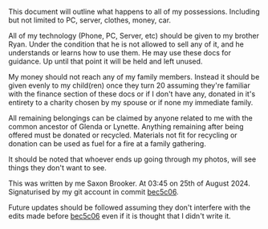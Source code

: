 This document will outline what happens to all of my possessions. Including but not limited to PC, server, clothes, money, car.

All of my technology (Phone, PC, Server, etc) should be given to my brother Ryan. Under the condition that he is not allowed to sell any of it, and he understands or learns how to use them. He may use these docs for guidance. Up until that point it will be held and left unused.

My money should not reach any of my family members. Instead it should be given evenly to my child(ren) once they turn 20 assuming they're familiar with the finance section of these docs or if I don't have any, donated in it's entirety to a charity chosen by my spouse or if none my immediate family.

All remaining belongings can be claimed by anyone related to me with the common ancestor of Glenda or Lynette. Anything remaining after being offered must be donated or recycled. Materials not fit for recycling or donation can be used as fuel for a fire at a family gathering.

It should be noted that whoever ends up going through my photos, will see things they don't want to see.

This was written by me Saxon Brooker. At 03:45 on 25th of August 2024. Signaturised by my git account in commit <a href="https://github.com/saxobroko/SaxDocs/commit/bec5c06281294bab9145f03dbede7f0c8f8d070a" target="_blank">bec5c06</a>.

Future updates should be followed assuming they don't interfere with the edits made before <a href="https://github.com/saxobroko/SaxDocs/commit/bec5c06281294bab9145f03dbede7f0c8f8d070a" target="_blank">bec5c06</a> even if it is thought that I didn't write it.